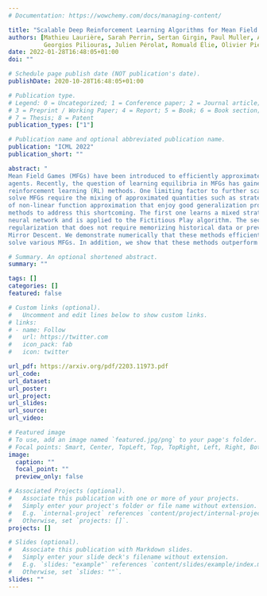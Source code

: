 ```yaml
---
# Documentation: https://wowchemy.com/docs/managing-content/

title: "Scalable Deep Reinforcement Learning Algorithms for Mean Field Games"
authors: [Mathieu Laurière, Sarah Perrin, Sertan Girgin, Paul Muller, Ayush Jain, Theophile Cabannes, 
          Georgios Piliouras, Julien Pérolat, Romuald Élie, Olivier Pietquin, Matthieu Geist]
date: 2022-01-28T16:48:05+01:00
doi: ""

# Schedule page publish date (NOT publication's date).
publishDate: 2020-10-28T16:48:05+01:00

# Publication type.
# Legend: 0 = Uncategorized; 1 = Conference paper; 2 = Journal article;
# 3 = Preprint / Working Paper; 4 = Report; 5 = Book; 6 = Book section;
# 7 = Thesis; 8 = Patent
publication_types: ["1"]

# Publication name and optional abbreviated publication name.
publication: "ICML 2022"
publication_short: ""

abstract: "
Mean Field Games (MFGs) have been introduced to efficiently approximate games with very large populations of strategic 
agents. Recently, the question of learning equilibria in MFGs has gained momentum, particularly using model-free 
reinforcement learning (RL) methods. One limiting factor to further scale up using RL is that existing algorithms to 
solve MFGs require the mixing of approximated quantities such as strategies or -values. This is non-trivial in the case 
of non-linear function approximation that enjoy good generalization properties, e.g. neural networks. We propose two 
methods to address this shortcoming. The first one learns a mixed strategy from distillation of historical data into a 
neural network and is applied to the Fictitious Play algorithm. The second one is an online mixing method based on 
regularization that does not require memorizing historical data or previous estimates. It is used to extend Online 
Mirror Descent. We demonstrate numerically that these methods efficiently enable the use of Deep RL algorithms to 
solve various MFGs. In addition, we show that these methods outperform SotA baselines from the literature."

# Summary. An optional shortened abstract.
summary: ""

tags: []
categories: []
featured: false

# Custom links (optional).
#   Uncomment and edit lines below to show custom links.
# links:
# - name: Follow
#   url: https://twitter.com
#   icon_pack: fab
#   icon: twitter

url_pdf: https://arxiv.org/pdf/2203.11973.pdf
url_code:
url_dataset:
url_poster:
url_project:
url_slides:
url_source:
url_video:

# Featured image
# To use, add an image named `featured.jpg/png` to your page's folder. 
# Focal points: Smart, Center, TopLeft, Top, TopRight, Left, Right, BottomLeft, Bottom, BottomRight.
image:
  caption: ""
  focal_point: ""
  preview_only: false

# Associated Projects (optional).
#   Associate this publication with one or more of your projects.
#   Simply enter your project's folder or file name without extension.
#   E.g. `internal-project` references `content/project/internal-project/index.md`.
#   Otherwise, set `projects: []`.
projects: []

# Slides (optional).
#   Associate this publication with Markdown slides.
#   Simply enter your slide deck's filename without extension.
#   E.g. `slides: "example"` references `content/slides/example/index.md`.
#   Otherwise, set `slides: ""`.
slides: ""
---
```

